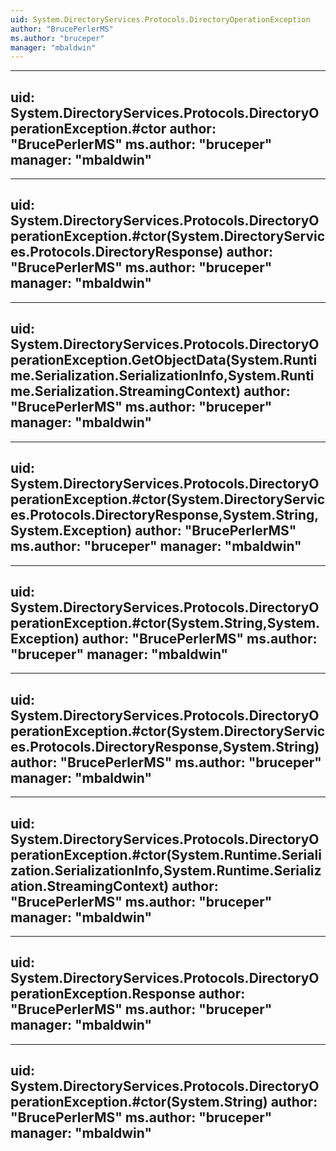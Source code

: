 ```yaml
---
uid: System.DirectoryServices.Protocols.DirectoryOperationException
author: "BrucePerlerMS"
ms.author: "bruceper"
manager: "mbaldwin"
---
```


---
uid: System.DirectoryServices.Protocols.DirectoryOperationException.#ctor
author: "BrucePerlerMS"
ms.author: "bruceper"
manager: "mbaldwin"
---

---
uid: System.DirectoryServices.Protocols.DirectoryOperationException.#ctor(System.DirectoryServices.Protocols.DirectoryResponse)
author: "BrucePerlerMS"
ms.author: "bruceper"
manager: "mbaldwin"
---

---
uid: System.DirectoryServices.Protocols.DirectoryOperationException.GetObjectData(System.Runtime.Serialization.SerializationInfo,System.Runtime.Serialization.StreamingContext)
author: "BrucePerlerMS"
ms.author: "bruceper"
manager: "mbaldwin"
---

---
uid: System.DirectoryServices.Protocols.DirectoryOperationException.#ctor(System.DirectoryServices.Protocols.DirectoryResponse,System.String,System.Exception)
author: "BrucePerlerMS"
ms.author: "bruceper"
manager: "mbaldwin"
---

---
uid: System.DirectoryServices.Protocols.DirectoryOperationException.#ctor(System.String,System.Exception)
author: "BrucePerlerMS"
ms.author: "bruceper"
manager: "mbaldwin"
---

---
uid: System.DirectoryServices.Protocols.DirectoryOperationException.#ctor(System.DirectoryServices.Protocols.DirectoryResponse,System.String)
author: "BrucePerlerMS"
ms.author: "bruceper"
manager: "mbaldwin"
---

---
uid: System.DirectoryServices.Protocols.DirectoryOperationException.#ctor(System.Runtime.Serialization.SerializationInfo,System.Runtime.Serialization.StreamingContext)
author: "BrucePerlerMS"
ms.author: "bruceper"
manager: "mbaldwin"
---

---
uid: System.DirectoryServices.Protocols.DirectoryOperationException.Response
author: "BrucePerlerMS"
ms.author: "bruceper"
manager: "mbaldwin"
---

---
uid: System.DirectoryServices.Protocols.DirectoryOperationException.#ctor(System.String)
author: "BrucePerlerMS"
ms.author: "bruceper"
manager: "mbaldwin"
---
